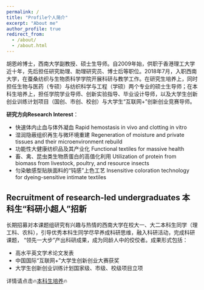 ```yaml
---
permalink: /
title: "Profile个人简介"
excerpt: "About me"
author_profile: true
redirect_from: 
  - /about/
  - /about.html
---
```


胡恩岭博士，西南大学副教授、硕士生导师。自2009年始，供职于香港理工大学近十年，先后担任研究助理、助理研究员、博士后等职位。2018年7月，入职西南大学，在蚕桑纺织与生物质科学学院开展科研与教学工作。在研究生培养上，同时担任生物与医药（专硕）与纺织科学与工程（学硕）两个专业的硕士生导师；在本科生培养上，担任学院学业导师、创新实验指导、毕业设计导师，以及大学生创新创业训练计划项目（国创、市创、校创）与大学生“互联网+”创新创业竞赛导师。

**研究方向Research Interest**：
- 快速体内止血与体外凝血 Rapid hemostasis in vivo and clotting in vitro
- 湿润隐蔽组织再生与微环境重建 Regeneration of moisture and private tissues and their microenvironment rebuild
- 功能性大健康纺织品及其产业化 Functional textiles for massive health
- 畜、禽、昆虫类生物质蛋白的高值化利用 Utilization of protein from biomass from livestock, poultry, and resource insects
- 匀染敏感型贴肤面料的“钝感”上色工艺 Insensitive coloration technology for dyeing-sensitive intimate textiles


   
## Recruitment of research-led undergraduates 本科生“科研小超人”招新
长期招募对本课题组研究有兴趣与热情的西南大学在校大一、大二本科生同学（理工科、农科），引导优秀本科生同学尽早养成科研思维，融入科研活动，完成科研课题， “领先一大步”产出科研成果，成为同龄人中的佼佼者。成果形式包括：
- 高水平英文学术论文发表
- 中国国际“互联网+”大学生创新创业大赛获奖
- 大学生创新创业训练计划国家级、市级、校级项目立项

详情请点击🔥[本科生培养](https://enlinghu.github.io/undergraduate/)🔥
